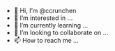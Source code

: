 - 👋 Hi, I’m @ccrunchen
- 👀 I’m interested in ...
- 🌱 I’m currently learning ...
- 💞️ I’m looking to collaborate on ...
- 📫 How to reach me ...

<!---
ccrunchen/ccrunchen is a ✨ special ✨ repository because its `README.md` (this file) appears on your GitHub profile.
You can click the Preview link to take a look at your changes.
--->

